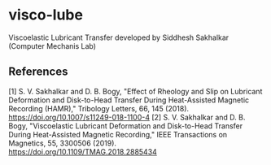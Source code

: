 # visco-lube
Viscoelastic Lubricant Transfer developed by Siddhesh Sakhalkar (Computer Mechanis Lab)


## References

[1]	S. V. Sakhalkar and D. B. Bogy, "Effect of Rheology and Slip on Lubricant Deformation and Disk-to-Head Transfer During Heat-Assisted Magnetic Recording (HAMR)," Tribology Letters, 66, 145 (2018). https://doi.org/10.1007/s11249-018-1100-4
[2]	S. V. Sakhalkar and D. B. Bogy, "Viscoelastic Lubricant Deformation and Disk-to-Head Transfer During Heat-Assisted Magnetic Recording," IEEE Transactions on Magnetics, 55, 3300506 (2019). https://doi.org/10.1109/TMAG.2018.2885434
